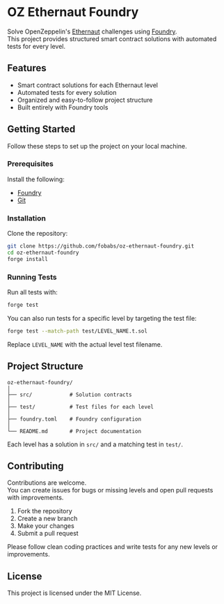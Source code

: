 # OZ Ethernaut Foundry

Solve OpenZeppelin's [Ethernaut](https://ethernaut.openzeppelin.com/) challenges using [Foundry](https://book.getfoundry.sh/).  
This project provides structured smart contract solutions with automated tests for every level.

## Features

- Smart contract solutions for each Ethernaut level
- Automated tests for every solution
- Organized and easy-to-follow project structure
- Built entirely with Foundry tools

## Getting Started

Follow these steps to set up the project on your local machine.

### Prerequisites

Install the following:

- [Foundry](https://book.getfoundry.sh/getting-started/installation)
- [Git](https://git-scm.com/)

### Installation

Clone the repository:

```bash
git clone https://github.com/fobabs/oz-ethernaut-foundry.git
cd oz-ethernaut-foundry
forge install
```

### Running Tests

Run all tests with:

```bash
forge test
```

You can also run tests for a specific level by targeting the test file:

```bash
forge test --match-path test/LEVEL_NAME.t.sol
```

Replace `LEVEL_NAME` with the actual level test filename.

## Project Structure

```
oz-ethernaut-foundry/
│
├── src/            # Solution contracts
│
├── test/           # Test files for each level
│
├── foundry.toml    # Foundry configuration
│
└── README.md       # Project documentation
```

Each level has a solution in `src/` and a matching test in `test/`.

## Contributing

Contributions are welcome.  
You can create issues for bugs or missing levels and open pull requests with improvements.

1. Fork the repository
2. Create a new branch
3. Make your changes
4. Submit a pull request

Please follow clean coding practices and write tests for any new levels or improvements.

## License

This project is licensed under the MIT License.
